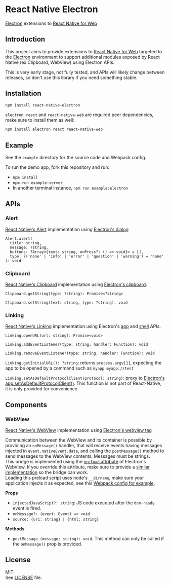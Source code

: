 # React Native Electron

[Electron](http://electron.atom.io/) extensions to [React Native for Web](https://github.com/necolas/react-native-web)

## Introduction

This project aims to provide extensions to [React Native for Web](https://github.com/necolas/react-native-web) targeted to the [Electron](http://electron.atom.io/) environment to support additional modules exposed by React Native (ex Clipboard, WebView) using Electron APIs.

This is very early stage, not fully tested, and APIs will likely change between releases, so don't use this library if you need something stable.

## Installation

```sh
npm install react-native-electron
```

`electron`, `react` and `react-native-web` are required peer dependencies, make sure to install them as well:

```sh
npm install electron react react-native-web
```

## Example

See the `example` directory for the source code and Webpack config.

To run the demo app, fork this repository and run:

- `npm install`
- `npm run example:server`
- In another terminal instance, `npm run example:electron`

## APIs

### Alert

[React Native's Alert](https://facebook.github.io/react-native/docs/alert.html) implementation using [Electron's dialog](http://electron.atom.io/docs/api/dialog/)

```
Alert.alert(
  title: string,
  message: ?string,
  buttons: ?Array<{text: string, onPress?: () => void}> = [],
  type: ?('none' | 'info' | 'error' | 'question' | 'warning') = 'none'
): void
```

### Clipboard

[React Native's Clipboard](https://facebook.github.io/react-native/docs/clipboard.html) implementation using [Electron's clipboard](http://electron.atom.io/docs/api/clipboard/).

`Clipboard.getString(type: ?string): Promise<?string>`

`Clipboard.setString(text: string, type: ?string): void`

### Linking

[React Native's Linking](https://facebook.github.io/react-native/docs/linking.html) implementation using Electron's [app](http://electron.atom.io/docs/api/app/) and [shell](http://electron.atom.io/docs/api/shell/) APIs.

`Linking.openURL(url: string): Promise<void>`

`Linking.addEventListener(type: string, handler: Function): void`

`Linking.removeEventListener(type: string, handler: Function): void`

`Linking.getInitialURL(): ?string`: returns `process.argv[1]`, expecting the app to be opened by a command such as `myapp myapp://test`

`Linking.setAsDefaultProtocolClient(protocol: string)`: proxy to [Electron's app.setAsDefaultProtocolClient()](http://electron.atom.io/docs/api/app/#appsetasdefaultprotocolclientprotocol-path-args-macos-windows). This function is not part of React-Native, it is only provided for convenience.

## Components

### WebView

[React Native's WebView](https://facebook.github.io/react-native/docs/webview.html) implementation using [Electron's webview tag](http://electron.atom.io/docs/api/web-view-tag/)

Communication between the WebView and its container is possible by providing an `onMessage()` handler, that will receive events having messages injected in `event.nativeEvent.data`, and calling the `postMessage()` method to send messages to the WebView contents. Messages must be strings.  
This bridge is implemented using the [`preload` attribute](http://electron.atom.io/docs/api/web-view-tag/#preload) of Electron's WebView. If you override this attribute, make sure to provide a [similar implementation](https://github.com/PaulLeCam/react-native-electron/blob/master/src/components/WebView.preload.js) so the bridge can work.  
Loading this preload script uses node's `__dirname`, make sure your application injects it as expected, see this [Webpack config for example](https://github.com/PaulLeCam/react-native-electron/blob/master/example/webpack.config.babel.js#L12).

**Props**

- `injectedJavaScript?: string`: JS code executed after the `dom-ready` event is fired.
- `onMessage?: (event: Event) => void`
- `source: {uri: string} | {html: string}`

**Methods**

- `postMessage (message: string): void`. This method can only be called if the `onMessage()` prop is provided.

## License

MIT  
See [LICENSE](LICENSE) file.
